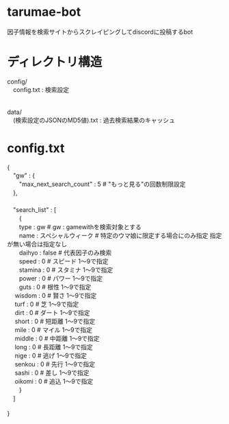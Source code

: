 # tarumae-bot
因子情報を検索サイトからスクレイピングしてdiscordに投稿するbot

# ディレクトリ構造

config/<br>
　config.txt : 検索設定<br>
<br>
<br>
data/<br>
　(検索設定のJSONのMD5値).txt : 過去検索結果のキャッシュ<br>

# config.txt
{<br>
　"gw" : {<br>
　　"max_next_search_count" : 5  # "もっと見る"の回数制限設定<br>
　},<br>
　<br>
　"search_list" : [<br>
　　{<br>
  　　type : gw # gw : gamewithを検索対象とする<br>
  　　name : スペシャルウィーク # 特定のウマ娘に限定する場合にのみ指定 指定が無い場合は指定なし<br>
  　　daihyo : false # 代表因子のみ検索<br>
  　　speed : 0 # スピード 1～9で指定<br>
  　　stamina : 0 # スタミナ 1～9で指定<br>
  　　power : 0 # パワー 1～9で指定<br>
  　　guts : 0 # 根性 1～9で指定<br>
　    wisdom : 0 # 賢さ 1～9で指定<br>
　    turf : 0 # 芝 1～9で指定<br>
　    dirt : 0 # ダート 1～9で指定<br>
　    short : 0 # 短距離 1～9で指定<br>
　    mile : 0 # マイル 1～9で指定<br>
　    middle : 0 # 中距離 1～9で指定<br>
　    long : 0 # 長距離 1～9で指定<br>
　    nige : 0 # 逃げ 1～9で指定<br>
　    senkou : 0 # 先行 1～9で指定<br>
　    sashi : 0 # 差し 1～9で指定<br>
　    oikomi : 0 # 追込 1～9で指定<br>
　　}<br>
　]<br>
<br>
}<br>
<br>

